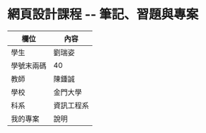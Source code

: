 # 網頁設計課程 -- 筆記、習題與專案

欄位 | 內容
-----|--------
學生 |  劉瑞姿
學號末兩碼 | 40
教師 | 陳鍾誠
學校 | 金門大學
科系 | 資訊工程系
我的專案 | 說明
